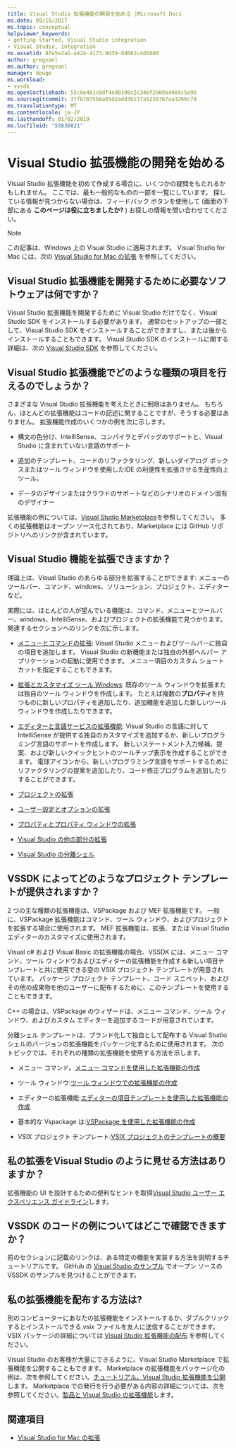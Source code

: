 ```yaml
---
title: Visual Studio 拡張機能の開発を始める |Microsoft Docs
ms.date: 09/18/2017
ms.topic: conceptual
helpviewer_keywords:
- getting started, Visual Studio integration
- Visual Studio, integration
ms.assetid: 8fe5e2ab-a424-4173-9d39-dd082c4d58d0
author: gregvanl
ms.author: gregvanl
manager: douge
ms.workload:
- vssdk
ms.openlocfilehash: 55c0e4b1c8df4ed0198c2c346f2909a4984c5e9b
ms.sourcegitcommit: 37fb7075b0a65d2add3b137a5230767aa3266c74
ms.translationtype: MT
ms.contentlocale: ja-JP
ms.lasthandoff: 01/02/2019
ms.locfileid: "53830821"
---
```

# <a name="starting-to-develop-visual-studio-extensions"></a>Visual Studio 拡張機能の開発を始める

Visual Studio 拡張機能を初めて作成する場合に、いくつかの疑問をもたれるかもしれません。 ここでは、最も一般的なものの一部を一覧にしています。 探している情報が見つからない場合は、フィードバック ボタンを使用して (画面の下部にある **このページは役に立ちましたか?** ) お探しの情報を問い合わせてください。

> [!NOTE]
> この記事は、Windows 上の Visual Studio に適用されます。 Visual Studio for Mac には、次の [Visual Studio for Mac の拡張](/visualstudio/mac/extending-visual-studio-mac) を参照してください。

## <a name="what-software-do-i-need-to-develop-visual-studio-extensions"></a>Visual Studio 拡張機能を開発するために必要なソフトウェアは何ですか？

Visual Studio 拡張機能を開発するために Visual Studio だけでなく、Visual Studio SDK をインストールする必要があります。 通常のセットアップの一部として、Visual Studio SDK をインストールすることができますし、または後からインストールすることもできます。 Visual Studio SDK のインストールに関する詳細は、次の [Visual Studio SDK](../extensibility/visual-studio-sdk.md) を参照してください。

## <a name="what-kinds-of-things-can-i-do-with-visual-studio-extensions"></a>Visual Studio 拡張機能でどのような種類の項目を行えるのでしょうか？

さまざまな Visual Studio 拡張機能を考えたときに制限はありません。 もちろん、ほとんどの拡張機能はコードの記述に関することですが、そうする必要はありません。 拡張機能作成のいくつかの例を次に示します。

- 構文の色分け、IntelliSense、コンパイラとデバッグのサポートと、Visual Studio に含まれていない言語のサポート

- 追加のテンプレート、コードのリファクタリング、新しいダイアログ ボックスまたはツール ウィンドウを使用したIDE の利便性を拡張させる生産性向上ツール。

- データのデザインまたはクラウドのサポートなどのシナリオのドメイン固有のデザイナー

拡張機能の例については、[Visual Studio Marketplace](https://marketplace.visualstudio.com/vs)を参照してください。 多くの拡張機能はオープン ソース化されており、Marketplace には GitHub リポジトリへのリンクが含まれています。

## <a name="which-visual-studio-features-can-i-extend"></a>Visual Studio 機能を拡張できますか？

理論上は、Visual Studio のあらゆる部分を拡張することができます: メニューのツールバー、コマンド、windows、ソリューション、プロジェクト、エディターなど。

実際には、ほとんどの人が望んでいる機能は、コマンド、メニューとツールバー、windows、IntelliSense、およびプロジェクトの拡張機能で見つかります。 関連するセクションへのリンクを次に示します。

-   [メニューとコマンドの拡張](../extensibility/extending-menus-and-commands.md): Visual Studio メニューおよびツールバーに独自の項目を追加します。 Visual Studio の新機能または独自の外部ヘルパー アプリケーションの起動に使用できます。 メニュー項目のカスタム ショートカットを指定することもできます。

-   [拡張とカスタマイズ ツール Windows](../extensibility/extending-and-customizing-tool-windows.md): 既存のツール ウィンドウを拡張または独自のツール ウィンドウを作成します。 たとえば複数の**プロパティ**を持つものに新しいプロパティを追加したり、追加機能を追加した新しいツール ウィンドウを作成したりできます。

-   [エディターと言語サービスの拡張機能](../extensibility/editor-and-language-service-extensions.md): Visual Studio の言語に対して IntelliSense が提供する独自のカスタマイズを追加するか、新しいプログラミング言語のサポートを作成します。 新しいステートメント入力候補、提案、および新しいクイックヒントのツールチップ表示を作成することができます。 電球アイコンから、新しいプログラミング言語をサポートするためにリファクタリングの提案を追加したり、コード修正プログラムを追加したりすることができます。

-   [プロジェクトの拡張](../extensibility/extending-projects.md)

-   [ユーザー設定とオプションの拡張](../extensibility/extending-user-settings-and-options.md)

-   [プロパティとプロパティ ウィンドウの拡張](../extensibility/extending-properties-and-the-property-window.md)

-   [Visual Studio の他の部分の拡張](../extensibility/extending-other-parts-of-visual-studio.md)

-   [Visual Studio の分離シェル](/visualstudio/extensibility/shell/visual-studio-isolated-shell)

##  <a name="BKMK_ProjectTemplate"></a> VSSDK によってどのようなプロジェクト テンプレートが提供されますか？
 2 つの主な種類の拡張機能は、VSPackage および MEF 拡張機能です。 一般に、VSPackage 拡張機能はコマンド、ツール ウィンドウ、およびプロジェクトを拡張する場合に使用されます。 MEF 拡張機能は、拡張、または Visual Studio エディターのカスタマイズに使用されます。

 Visual c# および Visual Basic の拡張機能の場合、VSSDK には、メニュー コマンド、ツール ウィンドウおよびエディターの拡張機能を作成する新しい項目テンプレートと共に使用できる空の VSIX プロジェクト テンプレートが用意されています。 パッケージ プロジェクト テンプレート、コード スニペット、およびその他の成果物を他のユーザーに配布するために、このテンプレートを使用することもできます。

 C++ の場合は、VSPackage のウィザードは、メニュー コマンド、ツール ウィンドウ、およびカスタム エディターを追加するコードが用意されています。

 分離シェル テンプレートは、ブランド化して独自として配布する Visual Studio シェルのバージョンの拡張機能をパッケージ化するために使用されます。 次のトピックでは、それぞれの種類の拡張機能を使用する方法を示します。

-   メニュー コマンド。[メニュー コマンドを使用した拡張機能の作成](../extensibility/creating-an-extension-with-a-menu-command.md)

-   ツール ウィンドウ:[ツール ウィンドウでの拡張機能の作成](../extensibility/creating-an-extension-with-a-tool-window.md)

-   エディターの拡張機能:[エディターの項目テンプレートを使用した拡張機能の作成](../extensibility/creating-an-extension-with-an-editor-item-template.md)

-   基本的な Vspackage は:[VSPackage を使用した拡張機能の作成](../extensibility/creating-an-extension-with-a-vspackage.md)

-   VSIX プロジェクト テンプレート:[VSIX プロジェクトのテンプレートの概要](../extensibility/getting-started-with-the-vsix-project-template.md)

## <a name="how-do-i-get-my-extension-to-look-like-visual-studio"></a>私の拡張をVisual Studio のように見せる方法はありますか？
 拡張機能の UI を設計するための便利なヒントを取得[Visual Studio ユーザー エクスペリエンス ガイドライン](../extensibility/ux-guidelines/visual-studio-user-experience-guidelines.md)します。

## <a name="where-can-i-find-examples-of-vssdk-code"></a>VSSDK のコードの例についてはどこで確認できますか？
 前のセクションに記載のリンクは、ある特定の機能を実装する方法を説明するチュートリアルです。 GitHub の [Visual Studio のサンプル](https://github.com/Microsoft/VSSDK-Extensibility-Samples) でオープン ソースの VSSDK のサンプルを見つけることができます。

## <a name="how-can-i-distribute-my-extension"></a>私の拡張機能を配布する方法は?
 別のコンピューターにあなたの拡張機能をインストールするか、ダブルクリックするとインストールできる.vsix ファイルを友人に送信することができます。 VSIX パッケージの詳細については [Visual Studio 拡張機能の配布](../extensibility/shipping-visual-studio-extensions.md) を参照してください。

 Visual Studio のお客様が大量にできるように、Visual Studio Marketplace で拡張機能を公開することもできます。 Marketplace の拡張機能をパッケージ化の例は、次を参照してください。[チュートリアル。Visual Studio 拡張機能を公開](../extensibility/walkthrough-publishing-a-visual-studio-extension.md)します。 Marketplace での発行を行う必要がある内容の詳細については、次を参照してください。[製品と Visual Studio の拡張機能](/azure/devops/extend/overview?view=vsts)します。

## <a name="see-also"></a>関連項目

- [Visual Studio for Mac の拡張](/visualstudio/mac/extending-visual-studio-mac)